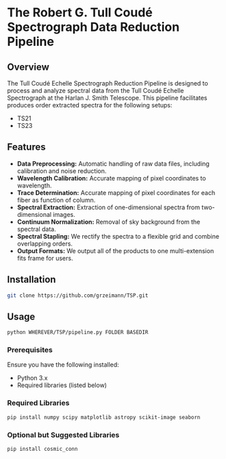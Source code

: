 # The Robert G. Tull Coudé Spectrograph Data Reduction Pipeline

## Overview
The Tull Coudé Echelle Spectrograph Reduction Pipeline is designed to process and analyze spectral data from the Tull Coudé Echelle Spectrograph at the Harlan J. Smith Telescope. This pipeline facilitates produces order extracted spectra for the following setups:

- TS21
- TS23

## Features
- **Data Preprocessing:** Automatic handling of raw data files, including calibration and noise reduction.
- **Wavelength Calibration:** Accurate mapping of pixel coordinates to wavelength.
- **Trace Determination:** Accurate mapping of pixel coordinates for each fiber as function of column.
- **Spectral Extraction:** Extraction of one-dimensional spectra from two-dimensional images.
- **Continuum Normalization:** Removal of sky background from the spectral data.
- **Spectral Stapling:** We rectify the spectra to a flexible grid and combine overlapping orders.
- **Output Formats:** We output all of the products to one multi-extension fits frame for users.

## Installation
```bash
git clone https://github.com/grzeimann/TSP.git
```
## Usage
```bash
python WHEREVER/TSP/pipeline.py FOLDER BASEDIR
```

### Prerequisites
Ensure you have the following installed:
- Python 3.x
- Required libraries (listed below)

### Required Libraries
```bash
pip install numpy scipy matplotlib astropy scikit-image seaborn
```

### Optional but Suggested Libraries
```bash
pip install cosmic_conn
```
